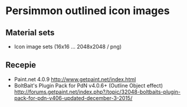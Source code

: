# Persimmon outlined icon images
## Material sets
* Icon image sets (16x16 ... 2048x2048 / png)

## Recepie
* Paint.net 4.0.9 http://www.getpaint.net/index.html
* BoltBait's Plugin Pack for PdN v4.0.6+ (Outline Object effect) http://forums.getpaint.net/index.php?/topic/32048-boltbaits-plugin-pack-for-pdn-v406-updated-december-3-2015/
